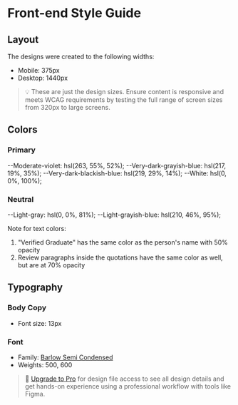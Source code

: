 # Front-end Style Guide

## Layout

The designs were created to the following widths:

- Mobile: 375px
- Desktop: 1440px

> 💡 These are just the design sizes. Ensure content is responsive and meets WCAG requirements by testing the full range of screen sizes from 320px to large screens.

## Colors

### Primary

--Moderate-violet: hsl(263, 55%, 52%);
--Very-dark-grayish-blue: hsl(217, 19%, 35%);
--Very-dark-blackish-blue: hsl(219, 29%, 14%);
--White: hsl(0, 0%, 100%);

### Neutral

--Light-gray: hsl(0, 0%, 81%);
--Light-grayish-blue: hsl(210, 46%, 95%);

Note for text colors:

1. "Verified Graduate" has the same color as the person's name with 50% opacity
2. Review paragraphs inside the quotations have the same color as well, but are at 70% opacity

## Typography

### Body Copy

- Font size: 13px

### Font

- Family: [Barlow Semi Condensed](https://fonts.google.com/specimen/Barlow+Semi+Condensed)
- Weights: 500, 600

> 💎 [Upgrade to Pro](https://www.frontendmentor.io/pro?ref=style-guide) for design file access to see all design details and get hands-on experience using a professional workflow with tools like Figma.
